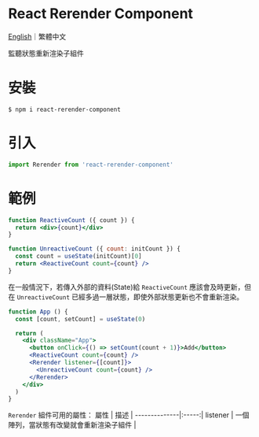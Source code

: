 # React Rerender Component

[English](https://github.com/LaiJunBin/react-rerender-component#react-rerender-component)｜繁體中文

監聽狀態重新渲染子組件

# 安裝
```
$ npm i react-rerender-component
```

# 引入
```js
import Rerender from 'react-rerender-component'
```

# 範例
```jsx
function ReactiveCount ({ count }) {
  return <div>{count}</div>
}

function UnreactiveCount ({ count: initCount }) {
  const count = useState(initCount)[0]
  return <ReactiveCount count={count} />
}
```

在一般情況下，若傳入外部的資料(State)給 `ReactiveCount` 應該會及時更新，但在 `UnreactiveCount` 已經多過一層狀態，即使外部狀態更新也不會重新渲染。

```jsx
function App () {
  const [count, setCount] = useState(0)

  return (
    <div className="App">
      <button onClick={() => setCount(count + 1)}>Add</button>
      <ReactiveCount count={count} />
      <Rerender listener={[count]}>
        <UnreactiveCount count={count} />
      </Rerender>
    </div>
  )
}
```

`Rerender` 組件可用的屬性：
屬性           | 描述  |
--------------|:-----:|
listener    | 一個陣列，當狀態有改變就會重新渲染子組件 |